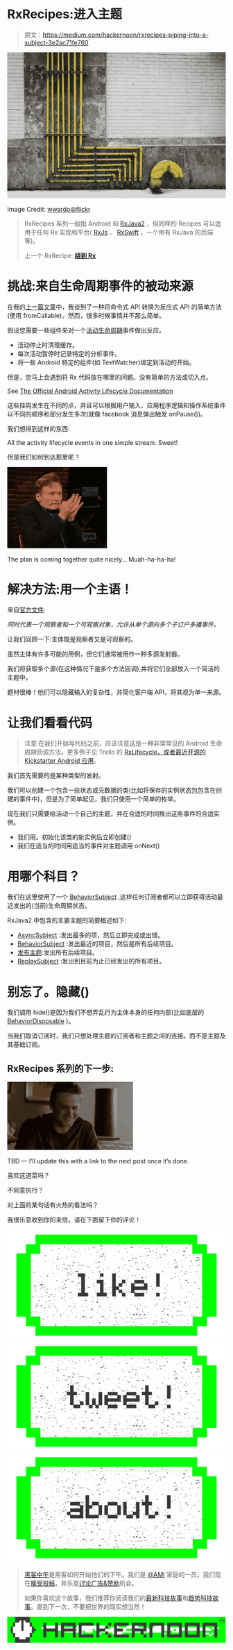 # RxRecipes:进入主题

> 原文：<https://medium.com/hackernoon/rxrecipes-piping-into-a-subject-3e2ac71fe760>

![](img/ea8fc30aa0bbddd83203d3e6be1a9c8e.png)

Image Credit: [wwardo@flickr](https://www.flickr.com/photos/wwward0/16205435108/)

> RxRecipes 系列一般指 Android 和 [RxJava2](https://github.com/ReactiveX/RxJava/tree/2.x) ，但同样的 Recipes 可以适用于任何 Rx 实现和平台( [RxJs](https://github.com/Reactive-Extensions/RxJS) 、 [RxSwift](https://github.com/ReactiveX/RxSwift) ，一个带有 RxJava 的后端等)。
> 
> 上一个 RxRecipe: [**绕到 Rx**](https://hackernoon.com/rxrecipes-wrap-your-way-to-rx-fd40eb5254b6#.p0zdyc9dn)

# 挑战:来自生命周期事件的被动来源

在我的[上一篇文章](https://hackernoon.com/rxrecipes-wrap-your-way-to-rx-fd40eb5254b6#.p0zdyc9dn)中，我谈到了一种将命令式 API 转换为反应式 API 的简单方法(使用 fromCallable)。然而，很多时候事情并不那么简单。

假设您需要一些组件来对一个[活动生命周期](https://developer.android.com/guide/components/activities/activity-lifecycle.html)事件做出反应。

*   活动停止时清理缓存。
*   每次活动暂停时记录特定的分析事件。
*   将一些 Android 特定的组件(如 TextWatcher)绑定到活动的开始。

但是，您马上会遇到将 Rx 代码放在哪里的问题。没有简单的方法或切入点。

See [The Official Android Activity Lifecycle Documentation](https://developer.android.com/guide/components/activities/activity-lifecycle.html)

这些挂钩发生在不同的点，并且可以根据用户输入、应用程序逻辑和操作系统事件以不同的顺序和部分发生多次(就像 facebook 消息弹出触发 onPause())。

我们想得到这样的东西:

All the activity lifecycle events in one simple stream. Sweet!

但是我们如何到达那里呢？

![](img/f768e86c14fce56b5409aa1c6c52fcfe.png)

The plan is coming together quite nicely… Muah-ha-ha-ha!

# 解决方法:用一个主语！

来自[官方文件](http://reactivex.io/RxJava/2.x/javadoc/io/reactivex/subjects/Subject.html):

*同时代表一个观察者和一个可观察对象，允许从单个源向多个子订户多播事件。*

让我们回顾一下:主体既是观察者又是可观察的。

虽然主体有许多可能的用例，但它们通常被用作一种多源发射器。

我们将获取多个源(在这种情况下是多个方法回调),并将它们全部放入一个简洁的主题中。

题材很棒！他们可以隐藏输入的复杂性，并简化客户端 API，将其视为单一来源。

# 让我们看看代码

> 注意:在我们开始写代码之前，应该注意这是一种非常常见的 Android 生命周期回调方法。更多例子见 Trello 的 [RxLifecycle，或者最近开源的](https://github.com/trello/RxLifecycle) [Kickstarter Android 应用](https://github.com/kickstarter/android-oss/blob/888a3746835835016fc1a1bb32d8e2a90b8bffce/app/src/main/java/com/kickstarter/libs/BaseActivity.java)。

我们首先需要的是某种类型的发射。

我们可以创建一个包含一些状态或元数据的类(比如将保存的实例状态[包](https://developer.android.com/reference/android/os/Bundle.html)包含在创建的事件中)，但是为了简单起见，我们只使用一个简单的枚举。

现在我们只需要给活动一个自己的主题，并在合适的时间推出这些事件的合适实例。

*   我们用。初始化该类的新实例后立即创建()
*   我们在适当的时间用适当的事件对主题调用 onNext()

# 用哪个科目？

我们在这里使用了一个 [BehaviorSubject](https://github.com/ReactiveX/RxJava/blob/2.x/src/main/java/io/reactivex/subjects/BehaviorSubject.java) ,这样任何订阅者都可以立即获得活动最近发出的(当前)生命周期状态。

RxJava2 中包含的主要主题的简要概述如下:

*   [AsyncSubject](https://github.com/ReactiveX/RxJava/blob/2.x/src/main/java/io/reactivex/subjects/AsyncSubject.java) :发出最多的项，然后立即完成或出错。
*   [BehaviorSubject](https://github.com/ReactiveX/RxJava/blob/2.x/src/main/java/io/reactivex/subjects/BehaviorSubject.java) :发出最近的项目，然后是所有后续项目。
*   [发布主题](https://github.com/ReactiveX/RxJava/blob/2.x/src/main/java/io/reactivex/subjects/PublishSubject.java):发出所有后续项目。
*   [ReplaySubject](https://github.com/ReactiveX/RxJava/blob/2.x/src/main/java/io/reactivex/subjects/ReplaySubject.java) :发出到目前为止已经发出的所有项目。

# 别忘了。隐藏()

我们调用 hide()是因为我们不想弄乱行为主体本身的任何内部(比如底层的 [BehaviorDisposable](https://github.com/ReactiveX/RxJava/blob/2.x/src/main/java/io/reactivex/subjects/BehaviorSubject.java#L388) )。

当我们取消订阅时，我们只想处理主题的订阅者和主题之间的连接。而不是主题及其基础订阅。

## RxRecipes 系列的下一步:

![](img/19493eac1376e5034f79191ea305abe9.png)

TBD — I’ll update this with a link to the next post once it’s done.

喜欢这道菜吗？

不同意执行？

对上面的某句话有火热的看法吗？

我很乐意收到你的来信，请在下面留下你的评论！

[![](img/50ef4044ecd4e250b5d50f368b775d38.png)](http://bit.ly/HackernoonFB)[![](img/979d9a46439d5aebbdcdca574e21dc81.png)](https://goo.gl/k7XYbx)[![](img/2930ba6bd2c12218fdbbf7e02c8746ff.png)](https://goo.gl/4ofytp)

> [黑客中午](http://bit.ly/Hackernoon)是黑客如何开始他们的下午。我们是 [@AMI](http://bit.ly/atAMIatAMI) 家庭的一员。我们现在[接受投稿](http://bit.ly/hackernoonsubmission)，并乐意[讨论广告&赞助](mailto:partners@amipublications.com)机会。
> 
> 如果你喜欢这个故事，我们推荐你阅读我们的[最新科技故事](http://bit.ly/hackernoonlatestt)和[趋势科技故事](https://hackernoon.com/trending)。直到下一次，不要把世界的现实想当然！

![](img/be0ca55ba73a573dce11effb2ee80d56.png)